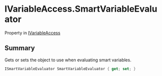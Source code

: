 # IVariableAccess.SmartVariableEvaluator

Property in [IVariableAccess](/docs/api/csharp/yarn.ivariableaccess.md)

## Summary


Gets or sets the object to use when evaluating smart variables.


```csharp
ISmartVariableEvaluator SmartVariableEvaluator { get; set; }
```

